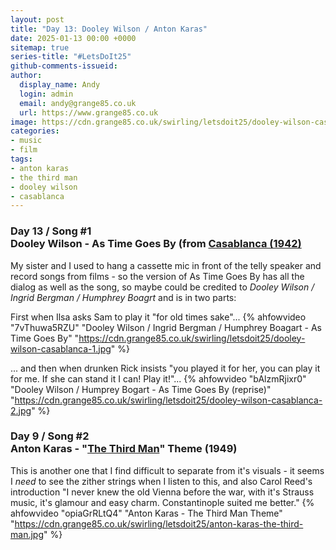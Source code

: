 ```yaml
---
layout: post
title: "Day 13: Dooley Wilson / Anton Karas"
date: 2025-01-13 00:00 +0000
sitemap: true
series-title: "#LetsDoIt25"
github-comments-issueid:
author:
  display_name: Andy
  login: admin
  email: andy@grange85.co.uk
  url: https://www.grange85.co.uk
image: https://cdn.grange85.co.uk/swirling/letsdoit25/dooley-wilson-casablanca-2.jpg
categories:
- music
- film
tags:
- anton karas
- the third man
- dooley wilson
- casablanca
---
```


### Day 13 / Song #1<br/>Dooley Wilson - As Time Goes By (from [Casablanca (1942)](https://en.wikipedia.org/wiki/Casablanca_(film))
My sister and I used to hang a cassette mic in front of the telly speaker and record songs from films - so the version of As Time Goes By has all the dialog as well as the song, so maybe could be credited to _Dooley Wilson / Ingrid Bergman / Humphrey Boagrt_ and is in two parts:

First when Ilsa asks Sam to play it "for old times sake"... 
{% ahfowvideo "7vThuwa5RZU" "Dooley Wilson / Ingrid Bergman / Humphrey Boagart - As Time Goes By" "https://cdn.grange85.co.uk/swirling/letsdoit25/dooley-wilson-casablanca-1.jpg" %}

... and then when drunken Rick insists "you played it for her, you can play it for me. If she can stand it I can! Play it!"...
{% ahfowvideo "bAlzmRjixr0" "Dooley Wilson / Humprey Bogart - As Time Goes By (reprise)" "https://cdn.grange85.co.uk/swirling/letsdoit25/dooley-wilson-casablanca-2.jpg" %}

### Day 9 / Song #2<br/>Anton Karas - "[The Third Man](https://en.wikipedia.org/wiki/The_Third_Man)" Theme (1949)
This is another one that I find difficult to separate from it's visuals - it seems I _need_ to see the zither strings when I listen to this, and also Carol Reed's introduction "I never knew the old Vienna before the war, with it's Strauss music, it's glamour and easy charm. Constantinople suited me better."
{% ahfowvideo "opiaGrRLtQ4" "Anton Karas - The Third Man Theme" "https://cdn.grange85.co.uk/swirling/letsdoit25/anton-karas-the-third-man.jpg" %}


